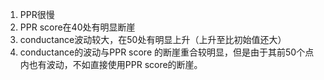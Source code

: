 1. PPR很慢
2. PPR score在40处有明显断崖
3. conductance波动较大，在50处有明显上升（上升至比初始值还大）
4. conductance的波动与PPR score 的断崖重合较明显，但是由于其前50个点内也有波动，不如直接使用PPR score的断崖。